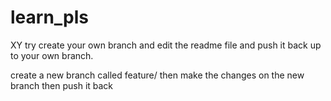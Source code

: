# learn_pls
XY try create your own branch and edit the readme file and push it back up to your own branch.

create a new branch called feature/<whatever u want>
then make the changes on the new branch
then push it back
